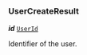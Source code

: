 

### UserCreateResult





  
<article>

***id*** [`UserId`](/docs/user-model--page#userid) 

Identifier of the user.

</article>

